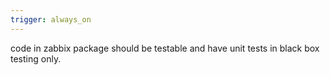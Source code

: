 ```yaml
---
trigger: always_on
---
```


code in zabbix package should be testable and have unit tests in black box testing only.
